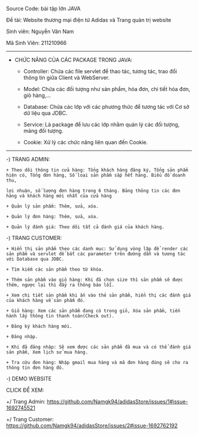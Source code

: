 Source Code: bài tập lớn JAVA

Đề tài: Website thương mại điện tử Adidas và Trang quản trị website

Sinh viên: Nguyễn Văn Nam

Mã Sinh Viên: 211210966

---------------------------------

- CHỨC NĂNG CỦA CÁC PACKAGE TRONG JAVA:

    + Controller: Chứa các file servlet để thao tác, tương tác, trao đổi thông tin giữa Client và WebServer.
    
    + Model: Chứa các đối tượng như sản phẩm, hóa đơn, chi tiết hóa đơn, giỏ hàng,...
    
    + Database: Chứa các lớp với các phương thức để tương tác với Cơ sở dữ liệu qua JDBC.
    
    + Service: Là package để lưu các lớp nhằm quản lý các đối tượng, mảng đối tượng.
    
    + Cookie: Xử lý các chức năng liên quan đến Cookie.

---------------------------------

-) TRANG ADMIN:

    + Theo dõi thông tin cửa hàng: Tổng khách hàng đăng ký, Tổng sản phẩm hiện có, Tổng đơn hàng, Số loại sản phẩm sắp hết hàng. Biểu đồ doanh thu, 
    
    lợi nhuận, số lượng đơn hàng trong 6 tháng. Bảng thông tin các đơn hàng và khách hàng mới nhất của cửa hàng
    
    + Quản lý sản phẩm: Thêm, sửa, xóa.
    
    + Quản lý đơn hàng: Thêm, sửa, xóa.
    
    + Quản lý đánh giá: Theo dõi tất cả đánh giá của khách hàng.
    
-) TRANG CUSTOMER: 
    
    + Hiển thị sản phẩm theo các danh mục: Sử dụng vòng lặp để render các sản phẩm và servlet để bắt các parameter trên đường dẫn và tương tác với Database qua JDBC.
    
    + Tìm kiếm các sản phẩm theo từ khóa.
    
    + Thêm sản phẩm vào giỏ hàng: Khi đã chọn size thì sản phẩm sẽ được thêm, ngược lại thì đẩy ra thông báo lỗi.
    
    + Xem chi tiết sản phẩm khi ấn vào thẻ sản phẩm, hiển thị các đánh giá của khách hàng về sản phẩm đó.
    
    + Giỏ hàng: Xem các sản phẩm đang có trong giỏ, Xóa sản phẩm, tiến hành lấy thông tin thanh toán(Check out).
    
    + Đăng ký khách hàng mới.
    
    + Đăng nhập.
    
    + Khi đã đăng nhập: Sẽ xem được các sản phẩm đã mua và có thể đánh giá sản phẩm, Xem lịch sử mua hàng.
    
    + Tra cứu đơn hàng: Nhập gmail mua hàng và mã đơn hàng đúng sẽ cho ra thông tin đơn hàng đó.
    
-) DEMO WEBSITE

  CLICK ĐỂ XEM: 
  
   +/ Trang Admin: https://github.com/Namgk94/adidasStore/issues/1#issue-1692745521
   
   +/ Trang Customer: https://github.com/Namgk94/adidasStore/issues/2#issue-1692762192
